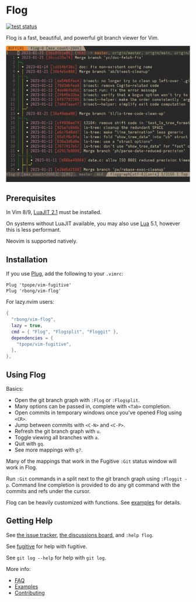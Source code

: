 # Flog

[![test status](https://github.com/rbong/vim-flog/actions/workflows/test.yml/badge.svg?branch=master)](https://github.com/rbong/vim-flog/actions)

Flog is a fast, beautiful, and powerful git branch viewer for Vim.

![flog in action](img/screen-graph.png)

## Prerequisites

In Vim 8/9, [LuaJIT 2.1](https://luajit.org/download.html) must be installed.

On systems without LuaJIT available, you may also use [Lua](https://www.lua.org/) 5.1,
however this is less performant.

Neovim is supported natively.

## Installation

If you use [Plug](https://github.com/junegunn/vim-plug), add the following to your `.vimrc`:

```vim
Plug 'tpope/vim-fugitive'
Plug 'rbong/vim-flog'
```

For lazy.nvim users:

```lua
{
  "rbong/vim-flog",
  lazy = true,
  cmd = { "Flog", "Flogsplit", "Floggit" },
  dependencies = {
    "tpope/vim-fugitive",
  },
},
```

## Using Flog

Basics:
- Open the git branch graph with `:Flog` or `:Flogsplit`.
- Many options can be passed in, complete with `<Tab>` completion.
- Open commits in temporary windows once you've opened Flog using `<CR>`.
- Jump between commits with `<C-N>` and `<C-P>`.
- Refresh the git branch graph with `u`.
- Toggle viewing all branches with `a`.
- Quit with `gq`.
- See more mappings with `g?`.

Many of the mappings that work in the Fugitive `:Git` status window will work in Flog.

Run `:Git` commands in a split next to the git branch graph using `:Floggit -p`.
Command line completion is provided to do any git command with the commits and refs under the cursor.

Flog can be heavily customized with functions.
See [examples](EXAMPLES.md) for details.

## Getting Help

See [the issue tracker](https://github.com/rbong/vim-flog/issues), [the discussions board](https://github.com/rbong/vim-flog/discussions), and `:help flog`.

See [fugitive](https://github.com/tpope/vim-fugitive) for help with fugitive.

See `git log --help` for help with `git log`.

More info:
- [FAQ](FAQ.md)
- [Examples](EXAMPLES.md)
- [Contributing](CONTRIBUTING.md)
